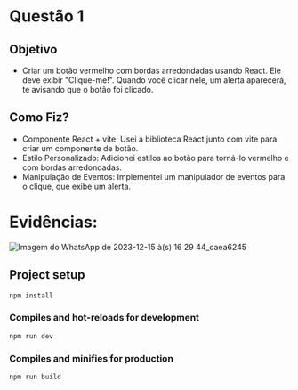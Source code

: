 # Questão 1
## Objetivo
- Criar um botão vermelho com bordas arredondadas usando React. Ele deve exibir "Clique-me!". Quando você clicar nele, um alerta aparecerá, te avisando que o botão foi clicado.

## Como Fiz?
- Componente React + vite: Usei a biblioteca React junto com vite para criar um componente de botão.
- Estilo Personalizado: Adicionei estilos ao botão para torná-lo vermelho e com bordas arredondadas.
- Manipulação de Eventos: Implementei um manipulador de eventos para o clique, que exibe um alerta.

# Evidências:

![Imagem do WhatsApp de 2023-12-15 à(s) 16 29 44_caea6245](https://github.com/joaopamarall/button-react/assets/103014937/c66e93a9-3f28-41eb-96a7-ad7dd8898b46)


## Project setup
```
npm install
```

### Compiles and hot-reloads for development
```
npm run dev
```

### Compiles and minifies for production
```
npm run build
```
